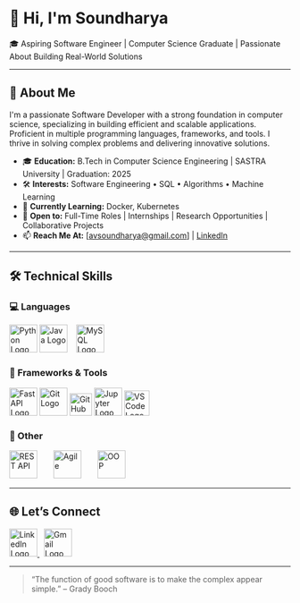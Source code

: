 # 👋 Hi, I'm Soundharya

🎓 Aspiring Software Engineer | Computer Science Graduate | Passionate About Building Real-World Solutions

---

## 🚀 About Me

I'm a passionate Software Developer with a strong foundation in computer science, specializing in building efficient and scalable applications. Proficient in multiple programming languages, frameworks, and tools. I thrive in solving complex problems and delivering innovative solutions.

- 🎓 **Education:** B.Tech in Computer Science Engineering | SASTRA University | Graduation: 2025
- 🛠️ **Interests:** Software Engineering • SQL • Algorithms • Machine Learning
- 🌱 **Currently Learning:**  Docker, Kubernetes
- 💼 **Open to:** Full-Time Roles | Internships | Research Opportunities | Collaborative Projects
- 📫 **Reach Me At:** [avsoundharya@gmail.com] | [LinkedIn](https://www.linkedin.com/in/soundharya-a-236104312/)

---

## 🛠 Technical Skills

### 💻 Languages  
<p align="left">
  <img src="https://uploads.sitepoint.com/wp-content/uploads/2022/10/1665705578python-logo.png" alt="Python Logo" height="50" />
  <img src="https://logos-download.com/wp-content/uploads/2016/10/Java_logo.png" alt="Java Logo" height="50" /> &nbsp;&nbsp;
  <img src="https://pngimg.com/uploads/mysql/mysql_PNG1.png" alt="MySQL Logo" height="50" />
</p>

### 🔧 Frameworks & Tools  
<p align="left">
  <img src="https://hellocoding.de/images/category/python/fastapi/fast-api-logo.jpeg" alt="FastAPI Logo" height="50" />
  <img src="https://1000logos.net/wp-content/uploads/2020/08/Git-Logo.png" alt="Git Logo" height="50" />
  <img src="https://logos-world.net/wp-content/uploads/2020/11/GitHub-Logo.png" alt="GitHub Logo" height="40" />
  <img src="https://kiran-parte.github.io/aiforall/assets/images/blog/jupyter.jpg" alt="Jupyter Logo" height="50" />
  <img src="https://code.visualstudio.com/assets/images/code-stable.png" alt="VS Code Logo" height="45" />
</p>

### 🔗 Other  
<p align="left">
  <img src="https://d12m9erqbesehq.cloudfront.net/wp-content/uploads/2016/04/30152042/event-smart-rest-api.png" alt="REST API" height="50" style="margin-right: 25px;" />
  <img src="https://logodix.com/logo/1760613.png" alt="Agile" height="50" style="margin-right: 25px;" />
  <img src="https://tse2.mm.bing.net/th?id=OIP.oPZXQ6A50JJnPR6qKr6ngQHaH8&pid=Api&P=0&h=180" alt="OOP" height="50" style="margin-right: 25px;" />
</p>

---

## 🌐 Let’s Connect

<a href="https://www.linkedin.com/in/soundharya-a-236104312/">
    <img src="https://1000logos.net/wp-content/uploads/2017/03/Linkedin-Logo.png" alt="LinkedIn Logo" height="50" />
  </a>
  &nbsp;
  <a href="mailto:avsoundharya@gmail.com">
    <img src="https://logos-world.net/wp-content/uploads/2020/11/Gmail-Emblem.png" alt="Gmail Logo" height="50" />
  </a>
</p>

---

> “The function of good software is to make the complex appear simple.” – Grady Booch

